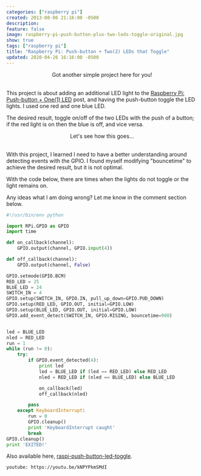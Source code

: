 ```yaml
---
categories: ["raspberry pi"]
created: 2013-08-06 21:16:00 -0500
description:
feature: false
image: raspberry-pi-push-button-plus-two-leds-toggle-original.jpg
show: true
tags: ["raspberry pi"]
title: "Raspberry Pi: Push-button + Two(2) LEDs that Toggle"
updated: 2020-04-26 16:16:00 -0500
---
```

<center>Got another simple project here for you!</center>
<br />

This project is about adding an additional LED light to the
[Raspberry Pi: Push-button + One(1) LED](/blog/raspberry-pi-push-button-plus-one-led/) post, and having the push-button
toggle the LED lights. I used one red and one blue LED.

The desired result, toggle on/off of the two LEDs with the push of a button; if the red light is on then the blue is
off, and vice versa.

<center>Let's see how this goes...</center>

<!--more-->

<br />

With this project, I learned I need to have a better understanding around detecting events with the GPIO. I found myself
modifying "bouncetime" to achieve the desired result, but it is not optimal.

With the code below, there are times when the lights do not toggle or the light remains on.

Any ideas what I am doing wrong? Let me know in the comment section below.

```python
#!/usr/bin/env python

import RPi.GPIO as GPIO
import time

def on_callback(channel):
    GPIO.output(channel, GPIO.input(4))

def off_callback(channel):
    GPIO.output(channel, False)

GPIO.setmode(GPIO.BCM)
RED_LED = 25
BLUE_LED = 24
SWITCH_IN = 4
GPIO.setup(SWITCH_IN, GPIO.IN, pull_up_down=GPIO.PUD_DOWN)
GPIO.setup(RED_LED, GPIO.OUT, initial=GPIO.LOW)
GPIO.setup(BLUE_LED, GPIO.OUT, initial=GPIO.LOW)
GPIO.add_event_detect(SWITCH_IN, GPIO.RISING, bouncetime=900)


led = BLUE_LED
nled = RED_LED
run = 1
while (run != 0):
    try:
        if GPIO.event_detected(4):
            print led
            led = BLUE_LED if (led == RED_LED) else RED_LED
            nled = RED_LED if (nled == BLUE_LED) else BLUE_LED

            on_callback(led)
            off_callback(nled)

        pass
    except KeyboardInterrupt:
        run = 0
        GPIO.cleanup()
        print 'KeyboardInterrupt caught'
        break
GPIO.cleanup()
print 'EXITED!'
```
Also available here, [raspi-push-button-led-toggle](https://github.com/xpros/raspberry-pi-examples/blob/master/raspi-push-button-led-toggle/raspi-push-button-led-toggle.py).

`youtube: https://youtu.be/kNPYPkmSMdI`

